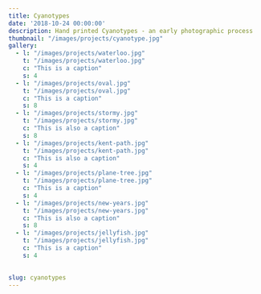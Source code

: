 ```yaml
---
title: Cyanotypes
date: '2018-10-24 00:00:00'
description: Hand printed Cyanotypes - an early photographic process
thumbnail: "/images/projects/cyanotype.jpg"
gallery:
  - l: "/images/projects/waterloo.jpg"
    t: "/images/projects/waterloo.jpg"
    c: "This is a caption"
    s: 4
  - l: "/images/projects/oval.jpg"
    t: "/images/projects/oval.jpg"
    c: "This is a caption"
    s: 8
  - l: "/images/projects/stormy.jpg"
    t: "/images/projects/stormy.jpg"
    c: "This is also a caption"
    s: 8
  - l: "/images/projects/kent-path.jpg"
    t: "/images/projects/kent-path.jpg"
    c: "This is also a caption"
    s: 4
  - l: "/images/projects/plane-tree.jpg"
    t: "/images/projects/plane-tree.jpg"
    c: "This is a caption"
    s: 4
  - l: "/images/projects/new-years.jpg"
    t: "/images/projects/new-years.jpg"
    c: "This is also a caption"
    s: 8
  - l: "/images/projects/jellyfish.jpg"
    t: "/images/projects/jellyfish.jpg"
    c: "This is a caption"
    s: 4

      
slug: cyanotypes
---
```

